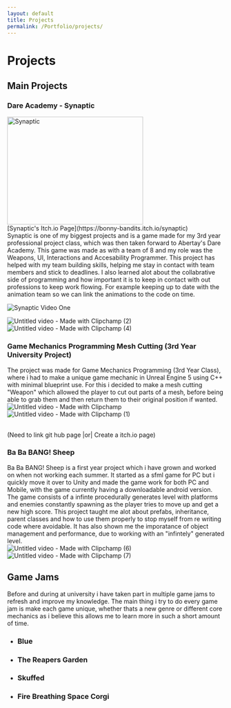 ```yaml
---
layout: default
title: Projects
permalink: /Portfolio/projects/
---
```


# Projects

## Main Projects

### Dare Academy - Synaptic
<img width="315" height="250" alt="Synaptic" src="https://github.com/user-attachments/assets/a12b8fc3-fe75-453e-8ef8-0454fba62356" />
<br/>
[Synaptic's Itch.io Page](https://bonny-bandits.itch.io/synaptic)
<br/> 
Synaptic is one of my biggest projects and is a game made for my 3rd year professional project class, which was then taken forward to Abertay's Dare Academy. This game was made as with a team of 8 and my role was the Weapons, UI, Interactions and Accesability Programmer. This project has helped with my team building skills, helping me stay in contact with team members and stick to deadlines. I also learned alot about the collabrative side of programming and how important it is to keep in contact with out professions to keep work flowing. For example keeping up to date with the animation team so we can link the animations to the code on time.

![Synaptic Video One](Portfolio/Assets/SynapticOne.gif)

![Untitled video - Made with Clipchamp (2)](https://github.com/user-attachments/assets/1824a971-2345-48c7-9ce0-2a717f8f2ba8)
![Untitled video - Made with Clipchamp (4)](https://github.com/user-attachments/assets/4baf44ef-6189-4da5-85c9-4f49d8cf325b)




### Game Mechanics Programming Mesh Cutting (3rd Year University Project)
The project was made for Game Mechanics Programming (3rd Year Class), where i had to make a unique game mechanic in Unreal Engine 5 using C++ with minimal blueprint use. For this i decided to make a mesh cutting "Weapon" which allowed the player to cut out parts of a mesh, before being able to grab them and then return them to their original position if wanted.
![Untitled video - Made with Clipchamp](https://github.com/user-attachments/assets/1998bacd-790f-4b99-8b07-287be275db79)
![Untitled video - Made with Clipchamp (1)](https://github.com/user-attachments/assets/da219f4c-00d0-48ec-a3f0-554c4168ad35)


<br/>
(Need to link git hub page |or| Create a itch.io page)

 
### Ba Ba BANG! Sheep
Ba Ba BANG! Sheep is a first year project which i have grown and worked on when not working each summer. It started as a sfml game for PC but i quickly move it over to Unity and made the game work for both PC and Mobile, with the game currently having a downloadable android version. The game consists of a infinte procedurally generates level with platforms and enemies constantly spawning as the player tries to move up and get a new high score. This project taught me alot about prefabs, inheritance, parent classes and how to use them properly to stop myself from re writing code where avoidable. It has also shown me the imporatance of object management and performance, due to working with an "infintely" generated level.
<br/>
![Untitled video - Made with Clipchamp (6)](https://github.com/user-attachments/assets/0851b836-ee25-4665-8ef2-6b2f9dd1ca75)
![Untitled video - Made with Clipchamp (7)](https://github.com/user-attachments/assets/195cc9a1-0fd5-4c24-a110-6fc9c13dd06c)



## Game Jams
Before and during at university i have taken part in multiple game jams to refresh and improve my knowledge. The main thing i try to do every game jam is make each game unique, whether thats a new genre or different core mechanics as i believe this allows me to learn more in such a short amount of time.

- ### Blue
- ### The Reapers Garden
- ### Skuffed
- ### Fire Breathing Space Corgi
